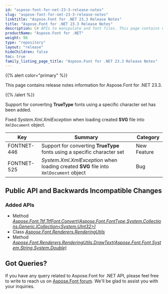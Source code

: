 ```yaml
---
id: "aspose-font-for-net-23-3-release-notes"
slug: "aspose-font-for-net-23-3-release-notes"
linktitle: "Aspose.Font for .NET 23.3 Release Notes"
title: "Aspose.Font for .NET 23.3 Release Notes"
description: C# APIs to manipulate and font files. This page contains new Aspose.Font for .NET features, enhancement, and bug fixes in 2023, version 23.3.
productName: "Aspose.Font for .NET"
weight: 98
type: "repository"
layout: "release"
hideChildren: false
toc: true
family_listing_page_title: "Aspose.Font for .NET 23.3 Release Notes"
---
```


{{% alert color="primary" %}}

This page contains release notes information for Aspose.Font for .NET 23.3.

{{% /alert %}}

Support for converting **TrueType** fonts using a specific character set has been added.

Fixed *System.Xml.XmlException* when loading created **SVG** file into `XmlDocument` object.

| Key | Summary | Category |
|---|---|---|
| FONTNET-446 | Support for converting **TrueType** fonts using a specific character set | New Feature |
| FONTNET-525 | *System.Xml.XmlException* when loading created **SVG** file into `XmlDocument` object  | Bug |

## Public API and Backwards Incompatible Changes

### Added APIs
* Method [*Aspose.Font.Ttf.TtfFont.Convert(Aspose.Font.FontType,System.Collections.Generic.ICollection<System.UInt32>)*](https://reference.aspose.com/font/net/aspose.font.ttf/ttffont/convert/#convert_1)
* Class [*Aspose.Font.Renderers.RenderingUtils*](https://reference.aspose.com/font/net/aspose.font.renderers/renderingutils/)
* Method [*Aspose.Font.Renderers.RenderingUtils.DrawText(Aspose.Font.Font,System.String,System.Double)*](https://reference.aspose.com/font/net/aspose.font.renderers/renderingutils/drawtext/)
## Got Queries?
If you have any query related to Aspose.Font for .NET API, please feel free to write to reach us on [Aspose.Font forum](https://forum.aspose.com/c/font/). We'll be glad to assist you with your inquiries.
